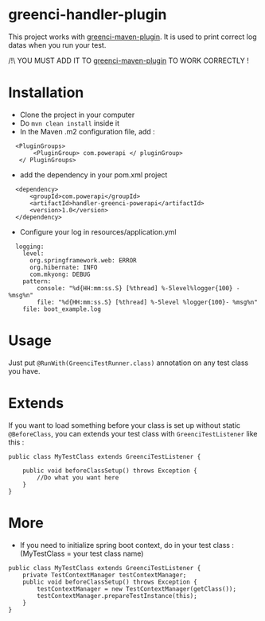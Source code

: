 # greenci-handler-plugin

This project works with [greenci-maven-plugin](https://github.com/Spirals-Davidson/greenci-maven-plugin). 
It is used to print correct log datas when you run your test.

/!\ YOU MUST ADD IT TO [greenci-maven-plugin](https://github.com/Spirals-Davidson/greenci-maven-plugin) TO WORK CORRECTLY !
# Installation 

- Clone the project in your computer
- Do `mvn clean install`  inside it
- In the Maven .m2 configuration file, add :
```
  <PluginGroups>
       <PluginGroup> com.powerapi </ pluginGroup>
   </ PluginGroups>
```
- add the dependency in your pom.xml project 
```
  <dependency>
      <groupId>com.powerapi</groupId>
      <artifactId>handler-greenci-powerapi</artifactId>
      <version>1.0</version>
  </dependency>
```
- Configure your log in resources/application.yml
```
  logging:
    level:
      org.springframework.web: ERROR
      org.hibernate: INFO
      com.mkyong: DEBUG
    pattern:
        console: "%d{HH:mm:ss.S} [%thread] %-5level%logger{100} - %msg%n"
        file: "%d{HH:mm:ss.S} [%thread] %-5level %logger{100}- %msg%n"
    file: boot_example.log
```

# Usage 
Just put `@RunWith(GreenciTestRunner.class)` annotation on any test class you have. 

# Extends 
If you want to load something before your class is set up without static `@BeforeClass`, 
you can extends your test class with `GreenciTestListener` like this :
```
public class MyTestClass extends GreenciTestListener {

    public void beforeClassSetup() throws Exception {
        //Do what you want here
    }
}
```

# More 
- If you need to initialize spring boot context, do in your test class : (MyTestClass = your test class name)
```
public class MyTestClass extends GreenciTestListener {
    private TestContextManager testContextManager;
    public void beforeClassSetup() throws Exception {
        testContextManager = new TestContextManager(getClass());
        testContextManager.prepareTestInstance(this);
    }
}
```
